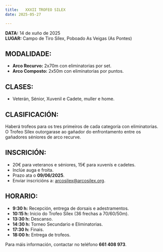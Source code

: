 ```yaml
---
title:   XXXII TROFEO SILEX
date: 2025-05-27

---
```



**DATA:** 14 de xuño de 2025  
**LUGAR:** Campo de Tiro Sílex, Poboado As Veigas (As Pontes)

## MODALIDADE:
- **Arco Recurvo:** 2x70m con eliminatorias por set.  
- **Arco Composto:** 2x50m con eliminatorias por puntos.

## CLASES:
- Veterán, Sénior, Xuvenil e Cadete, muller e home.  

## CLASIFICACIÓN:
Haberá trofeos para os tres primeiros de cada categoría con eliminatorias.  
O Trofeo Sílex outorgarase ao gañador do enfrontamento entre os gañadores séniores de arco recurve.

## INSCRICIÓN:
- 20€ para veteranos e séniores, 15€ para xuvenís e cadetes.  
- Inclúe auga e froita.  
- Prazo ata o **09/06/2025**.  
- Enviar inscricións a: [arcosilex@arcosilex.org](mailto:arcosilex@arcosilex.org).

## HORARIO:
- **9:30 h:** Recepción, entrega de dorsais e adestramentos.  
- **10:15 h:** Inicio do Trofeo Sílex (36 frechas a 70/60/50m).  
- **13:30 h:** Descanso.  
- **14:30 h:** Torneo Secundario e Eliminatorias.  
- **17:30 h:** Finais.  
- **18:00 h:** Entrega de trofeos.

Para máis información, contactar no teléfono **661 408 973**.